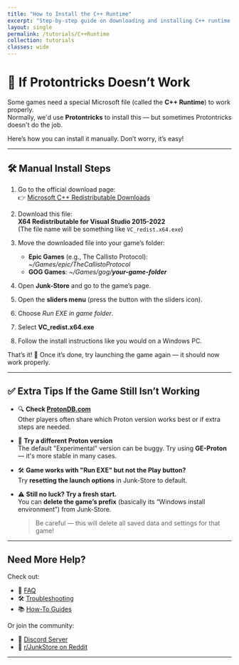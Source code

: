 ```yaml
---
title: "How to Install the C++ Runtime"
excerpt: "Step-by-step guide on downloading and installing C++ runtime dependency"
layout: single
permalink: /tutorials/C++Runtime 
collection: tutorials
classes: wide
---
```


# 🚀 If Protontricks Doesn’t Work

Some games need a special Microsoft file (called the **C++ Runtime**) to work properly.  
Normally, we'd use **Protontricks** to install this — but sometimes Protontricks doesn't do the job.

Here’s how you can install it manually. Don’t worry, it’s easy!

---

## 🛠️ Manual Install Steps

1. Go to the official download page:  
   👉 [Microsoft C++ Redistributable Downloads](https://learn.microsoft.com/en-us/cpp/windows/latest-supported-vc-redist?view=msvc-170)

2. Download this file:  
   **X64 Redistributable for Visual Studio 2015-2022**  
   (The file name will be something like `VC_redist.x64.exe`)

3. Move the downloaded file into your game’s folder:  
   - **Epic Games** (e.g., The Callisto Protocol): *~/Games/epic/TheCallistoProtocol*
   - **GOG Games**:  *~/Games/gog/**your-game-folder***

4. Open **Junk-Store** and go to the game’s page.

5. Open the **sliders menu** (press the button with the sliders icon).

6. Choose *Run EXE in game folder*.

7. Select **VC_redist.x64.exe**

8. Follow the install instructions like you would on a Windows PC.

That’s it! 🎉 Once it’s done, try launching the game again — it should now work properly.

---

## ✅ Extra Tips If the Game Still Isn’t Working

- 🔍 **Check [ProtonDB.com](https://www.protondb.com)**  
  Other players often share which Proton version works best or if extra steps are needed.

- 🔄 **Try a different Proton version**  
  The default "Experimental" version can be buggy. Try using **GE-Proton** — it's more stable in many cases.

- 🛠 **Game works with "Run EXE" but not the Play button?**  
  Try **resetting the launch options** in Junk-Store to default.

- ⚠️ **Still no luck? Try a fresh start.**  
  You can **delete the game’s prefix** (basically its “Windows install environment”) from Junk-Store.  
  > Be careful — this will delete all saved data and settings for that game!

---

## Need More Help?

Check out:

- 📘 [FAQ](/decky/help/faq)  
- 🛠️ [Troubleshooting](/troubleshooting)  
- 📚 [How-To Guides](/tutorials)

Or join the community:

- 💬 [Discord Server](https://discord.com/servers/junk-store-1169048999618170880)  
- 📢 [r/JunkStore on Reddit](https://www.reddit.com/r/JunkStore/)

---
